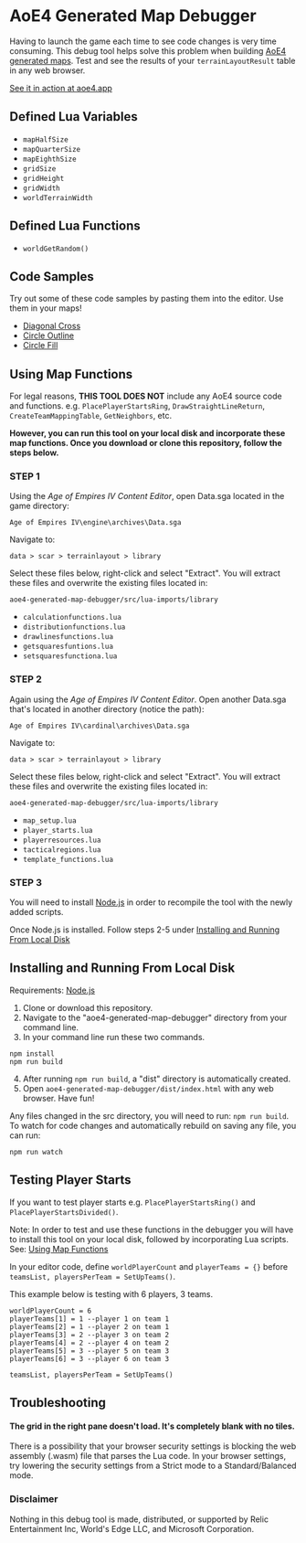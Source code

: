 # AoE4 Generated Map Debugger
Having to launch the game each time to see code changes is very time consuming. This debug tool helps solve this problem when building [AoE4 generated maps](https://support.ageofempires.com/hc/en-us/sections/4409136290324-Generated-Maps). Test and see the results of your `terrainLayoutResult` table in any web browser.

[See it in action at aoe4.app](https://aoe4.app/)

## Defined Lua Variables
* `mapHalfSize`
* `mapQuarterSize`
* `mapEighthSize`
* `gridSize`
* `gridHeight`
* `gridWidth`
* `worldTerrainWidth`

## Defined Lua Functions
* `worldGetRandom()`

## Code Samples
Try out some of these code samples by pasting them into the editor. Use them in your maps!
* [Diagonal Cross](https://gist.github.com/Drumsin/08f5dd250c2a9071217ec9d02ed5cfc5)
* [Circle Outline](https://gist.github.com/Drumsin/c9f7f14c7fc1c72f8a9d36add7f3a733)
* [Circle Fill](https://gist.github.com/Drumsin/4913c13dc68f76586a6886835e74cb0b)

## Using Map Functions

For legal reasons, **THIS TOOL DOES NOT** include any AoE4 source code and functions. e.g. `PlacePlayerStartsRing`, `DrawStraightLineReturn`,  `CreateTeamMappingTable`, `GetNeighbors`, etc.

**However, you can run this tool on your local disk and incorporate these map functions. Once you download or clone this repository, follow the steps below.**

### STEP 1

Using the *Age of Empires IV Content Editor*, open Data.sga located in the game directory:

`Age of Empires IV\engine\archives\Data.sga`

Navigate to:

`data > scar > terrainlayout > library`

Select these files below, right-click and select "Extract". You will extract these files and overwrite the existing files located in:

`aoe4-generated-map-debugger/src/lua-imports/library`

* `calculationfunctions.lua`
* `distributionfunctions.lua`
* `drawlinesfunctions.lua`
* `getsquaresfuntions.lua`
* `setsquaresfunctiona.lua`

### STEP 2

Again using the *Age of Empires IV Content Editor*. Open another Data.sga that's located in another directory (notice the path):

`Age of Empires IV\cardinal\archives\Data.sga`

Navigate to:

`data > scar > terrainlayout > library`

Select these files below, right-click and select "Extract". You will extract these files and overwrite the existing files located in:

`aoe4-generated-map-debugger/src/lua-imports/library`

* `map_setup.lua`
* `player_starts.lua`
* `playerresources.lua`
* `tacticalregions.lua`
* `template_functions.lua`

### STEP 3

You will need to install [Node.js](https://nodejs.org/en/download/) in order to recompile the tool with the newly added scripts.

Once Node.js is installed. Follow steps 2-5 under [Installing and Running From Local Disk](#installing-and-running-from-local-disk)

## Installing and Running From Local Disk

Requirements: [Node.js](https://nodejs.org/en/download/)

1. Clone or download this repository.
2. Navigate to the "aoe4-generated-map-debugger" directory from your command line.
3. In your command line run these two commands.
```
npm install
npm run build
```
4. After running `npm run build`, a "dist" directory is automatically created.
5. Open `aoe4-generated-map-debugger/dist/index.html` with any web browser. Have fun!

Any files changed in the src directory, you will need to run: `npm run build`. To watch for code changes and automatically rebuild on saving any file, you can run:
```
npm run watch
```

## Testing Player Starts
If you want to test player starts e.g. `PlacePlayerStartsRing()` and `PlacePlayerStartsDivided()`.

Note: In order to test and use these functions in the debugger you will have to install this tool on your local disk, followed by incorporating Lua scripts. See: [Using Map Functions](#using-map-functions)

In your editor code, define `worldPlayerCount` and `playerTeams = {}` before `teamsList, playersPerTeam = SetUpTeams()`.

This example below is testing with 6 players, 3 teams.

```
worldPlayerCount = 6
playerTeams[1] = 1 --player 1 on team 1
playerTeams[2] = 1 --player 2 on team 1
playerTeams[3] = 2 --player 3 on team 2
playerTeams[4] = 2 --player 4 on team 2
playerTeams[5] = 3 --player 5 on team 3
playerTeams[6] = 3 --player 6 on team 3

teamsList, playersPerTeam = SetUpTeams()
```

## Troubleshooting

#### The grid in the right pane doesn't load. It's completely blank with no tiles.

There is a possibility that your browser security settings is blocking the web assembly (.wasm) file that parses the Lua code. In your browser settings, try lowering the security settings from a Strict mode to a Standard/Balanced mode.

### Disclaimer
Nothing in this debug tool is made, distributed, or supported by Relic Entertainment Inc, World's Edge LLC, and Microsoft Corporation.

